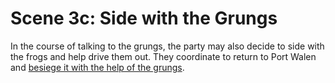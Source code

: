 # Scene 3c: Side with the Grungs

In the course of talking to the grungs, the party may also decide to side with
the frogs and help drive them out. They coordinate to return to Port Walen and
[besiege it with the help of the grungs](../act-3/scene-2c.md).